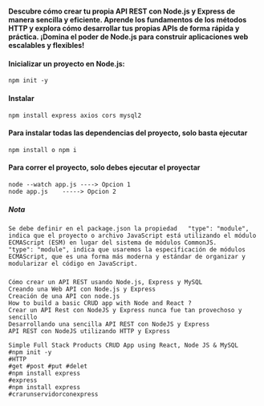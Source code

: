 #

#### Descubre cómo crear tu propia API REST con Node.js y Express de manera sencilla y eficiente. Aprende los fundamentos de los métodos HTTP y explora cómo desarrollar tus propias APIs de forma rápida y práctica. ¡Domina el poder de Node.js para construir aplicaciones web escalables y flexibles!

#### Inicializar un proyecto en Node.js:

    npm init -y

#### Instalar

    npm install express axios cors mysql2

#### Para instalar todas las dependencias del proyecto, solo basta ejecutar

    npm install o npm i

#### Para correr el proyecto, solo debes ejecutar el proyectar

    node --watch app.js ----> Opcion 1
    node app.js    -----> Opcion 2

##### Nota

    Se debe definir en el package.json la propiedad   "type": "module", indica que el proyecto o archivo JavaScript está utilizando el módulo ECMAScript (ESM) en lugar del sistema de módulos CommonJS.
    "type": "module", indica que usaremos la especificación de módulos ECMAScript, que es una forma más moderna y estándar de organizar y modularizar el código en JavaScript.

#####

    Cómo crear un API REST usando Node.js, Express y MySQL
    Creando una Web API con Node.js y Express
    Creación de una API con node.js
    How to build a basic CRUD app with Node and React ?
    Crear un API Rest con NodeJS y Express nunca fue tan provechoso y sencillo
    Desarrollando una sencilla API REST con NodeJS y Express
    API REST con NodeJS utilizando HTTP y Express

    Simple Full Stack Products CRUD App using React, Node JS & MySQL
    #npm init -y
    #HTTP
    #get #post #put #delet
    #npm install express
    #express
    #npm install express
    #crarunservidorconexpress

